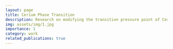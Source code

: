 ```yaml
---
layout: page
title: Cerium Phase Transition
description: Research on modifying the transition pressure point of Cerium by dopping rare earth metals.
img: assets/img/1.jpg
importance: 1
category: work
related_publications: true
---
```


